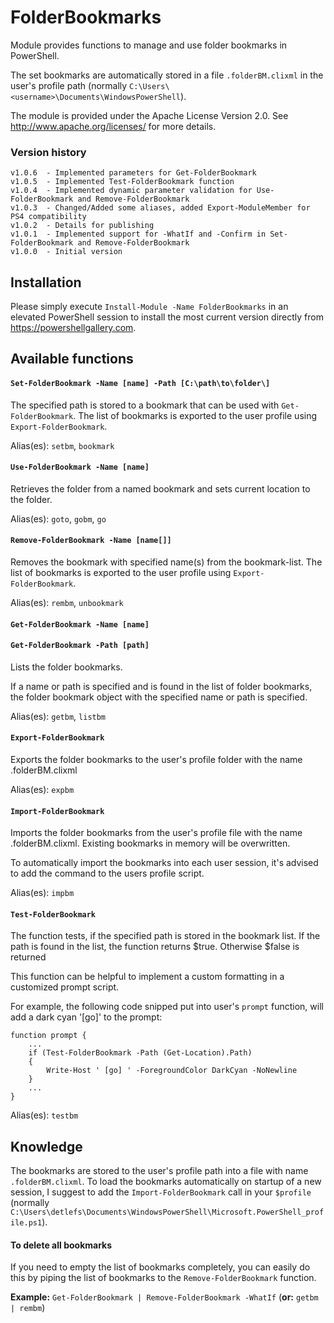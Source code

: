 # FolderBookmarks
Module provides functions to manage and use folder bookmarks in PowerShell.

The set bookmarks are automatically stored in a file `.folderBM.clixml` in the user's profile path (normally `C:\Users\<username>\Documents\WindowsPowerShell`).

The module is provided under the Apache License Version 2.0. See http://www.apache.org/licenses/ for more details.

### Version history
    v1.0.6	- Implemented parameters for Get-FolderBookmark
    v1.0.5  - Implemented Test-FolderBookmark function
    v1.0.4  - Implemented dynamic parameter validation for Use-FolderBookmark and Remove-FolderBookmark
    v1.0.3  - Changed/Added some aliases, added Export-ModuleMember for PS4 compatibility
    v1.0.2  - Details for publishing
    v1.0.1  - Implemented support for -WhatIf and -Confirm in Set-FolderBookmark and Remove-FolderBookmark
    v1.0.0  - Initial version

## Installation
Please simply execute `Install-Module -Name FolderBookmarks` in an elevated PowerShell session to install the most current version directly from https://powershellgallery.com.

## Available functions
#### `Set-FolderBookmark -Name [name] -Path [C:\path\to\folder\]`
The specified path is stored to a bookmark that can be used with `Get-FolderBookmark`.
The list of bookmarks is exported to the user profile using `Export-FolderBookmark`.

Alias(es): `setbm`, `bookmark`

#### `Use-FolderBookmark -Name [name]`
Retrieves the folder from a named bookmark and sets current location to the folder.

Alias(es): `goto`, `gobm`, `go`

#### `Remove-FolderBookmark -Name [name[]]`
Removes the bookmark with specified name(s) from the bookmark-list.
The list of bookmarks is exported to the user profile using `Export-FolderBookmark`.

Alias(es): `rembm`, `unbookmark`

#### `Get-FolderBookmark -Name [name]`
#### `Get-FolderBookmark -Path [path]`
Lists the folder bookmarks.

If a name or path is specified and is found in the list of folder bookmarks, the folder bookmark object with the specified name or path is specified.

Alias(es): `getbm`, `listbm`

#### `Export-FolderBookmark`
Exports the folder bookmarks to the user's profile folder with the name .folderBM.clixml

Alias(es): `expbm`

#### `Import-FolderBookmark`
Imports the folder bookmarks from the user's profile file with the name .folderBM.clixml.
Existing bookmarks in memory will be overwritten.

To automatically import the bookmarks into each user session, it's advised to add the command to
the users profile script.

Alias(es): `impbm`

#### `Test-FolderBookmark`
The function tests, if the specified path is stored in the bookmark list. If the path is found in the list, the function returns $true. Otherwise $false is returned

This function can be helpful to implement a custom formatting in a customized prompt script.

For example, the following code snipped put into user's `prompt` function, will add a dark cyan '[go]' to the prompt:

    function prompt {
        ...
        if (Test-FolderBookmark -Path (Get-Location).Path)
        {
	        Write-Host ' [go] ' -ForegroundColor DarkCyan -NoNewline
        }
        ...
    }

Alias(es): `testbm`

## Knowledge
The bookmarks are stored to the user's profile path into a file with name `.folderBM.clixml`.
To load the bookmarks automatically on startup of a new session, I suggest to add the `Import-FolderBookmark`
call in your `$profile` (normally `C:\Users\detlefs\Documents\WindowsPowerShell\Microsoft.PowerShell_profile.ps1`).

#### To delete all bookmarks
If you need to empty the list of bookmarks completely, you can easily do this by piping the
list of bookmarks to the `Remove-FolderBookmark` function.

**Example:** `Get-FolderBookmark | Remove-FolderBookmark -WhatIf`
(**or:** `getbm | rembm`)
